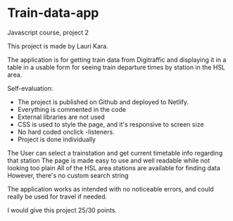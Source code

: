 # Train-data-app
Javascript course, project 2

This project is made by Lauri Kara.

The application is for getting train data from Digitraffic and displaying it in a table in a usable form for seeing train departure times by station in the HSL area.

Self-evaluation:

<ul><li>The project is published on Github and deployed to Netlify.</li>
<li>Everything is commented in the code
<li>External libraries are not used
<li>CSS is used to style the page, and it's responsive to screen size
<li>No hard coded onclick -listeners.
<li>Project is done individually
</ul>
The User can select a trainstation and get current timetable info regarding that station
The page is made easy to use and well readable while not looking too plain
All of the HSL area stations are available for finding data
However, there's no custom search string

The application works as intended with no noticeable errors, and could really be used for travel if needed.
    
I would give this project 25/30 points.
